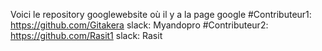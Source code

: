 Voici le repository googlewebsite où il y a la page google 
#Contributeur1: https://github.com/Gitakera slack: Myandopro
#Contributeur2: https://github.com/Rasit1 slack: Rasit
